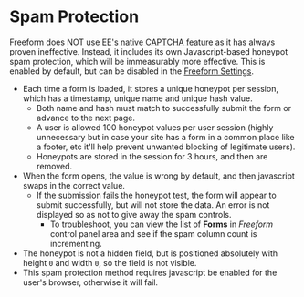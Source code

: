 # Spam Protection

Freeform does NOT use [EE's native CAPTCHA feature](https://docs.expressionengine.com/latest/security/captchas.html) as it has always proven ineffective. Instead, it includes its own Javascript-based honeypot spam protection, which will be immeasurably more effective. This is enabled by default, but can be disabled in the [Freeform Settings](settings.md#spam-protection).

* Each time a form is loaded, it stores a unique honeypot per session, which has a timestamp, unique name and unique hash value.
	* Both name and hash must match to successfully submit the form or advance to the next page.
	* A user is allowed 100 honeypot values per user session (highly unnecessary but in case your site has a form in a common place like a footer, etc it'll help prevent unwanted blocking of legitimate users).
	* Honeypots are stored in the session for 3 hours, and then are removed.
* When the form opens, the value is wrong by default, and then javascript swaps in the correct value.
	* If the submission fails the honeypot test, the form will appear to submit successfully, but will not store the data. An error is not displayed so as not to give away the spam controls.
		* To troubleshoot, you can view the list of **Forms** in *Freeform* control panel area and see if the spam column count is incrementing.
* The honeypot is not a hidden field, but is positioned absolutely with height `0` and width `0`, so the field is not visible.
* This spam protection method requires javascript be enabled for the user's browser, otherwise it will fail.
